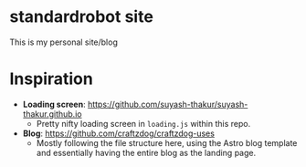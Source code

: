 # standardrobot site
This is my personal site/blog

# Inspiration
- **Loading screen**: https://github.com/suyash-thakur/suyash-thakur.github.io
    - Pretty nifty loading screen in `loading.js` within this repo.
- **Blog**: https://github.com/craftzdog/craftzdog-uses
    - Mostly following the file structure here, using the Astro blog template and essentially having the entire blog as the landing page.
